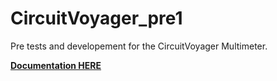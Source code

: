 # CircuitVoyager_pre1
Pre tests and developement for the CircuitVoyager Multimeter.

[**Documentation HERE**](2_Documentation/1_Main/Documentation_CircuitVoyager_Pre1/main.pdf)
